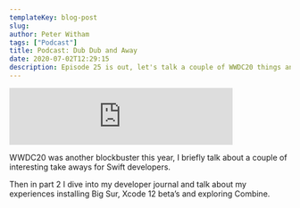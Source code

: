 ```yaml
---
templateKey: blog-post
slug: 
author: Peter Witham
tags: ["Podcast"]
title: Podcast: Dub Dub and Away
date: 2020-07-02T12:29:15
description: Episode 25 is out, let's talk a couple of WWDC20 things and developer journal on Big Sur and Combine.
---
```


<iframe src="https://anchor.fm/compileswift/embed/episodes/Dub-Dub--Away--Developer-Journal-eg7ke0" height="102px" width="400px" frameborder="0" scrolling="no"></iframe>

WWDC20 was another blockbuster this year, I briefly talk about a couple of interesting take aways for Swift developers.

Then in part 2 I dive into my developer journal and talk about my experiences installing Big Sur, Xcode 12 beta’s and exploring Combine.
